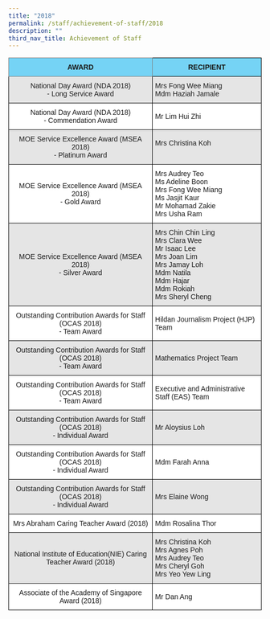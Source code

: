 ```yaml
---
title: "2018"
permalink: /staff/achievement-of-staff/2018
description: ""
third_nav_title: Achievement of Staff
---
```

<style type="text/css">
.tg  {border-collapse:collapse;border-spacing:0;}
.tg td{border-color:black;border-style:solid;border-width:1px;font-family:Arial, sans-serif;font-size:14px;
  overflow:hidden;padding:10px 5px;word-break:normal;}
.tg th{border-color:black;border-style:solid;border-width:1px;font-family:Arial, sans-serif;font-size:14px;
  font-weight:normal;overflow:hidden;padding:10px 5px;word-break:normal;}
.tg .tg-zq13{background-color:#75D3F5;font-weight:bold;text-align:center;vertical-align:middle}
.tg .tg-k4hc{background-color:#75D3F5;border-color:inherit;font-weight:bold;text-align:center;vertical-align:middle}
.tg .tg-ymba{background-color:#E5E5E5;text-align:center;vertical-align:middle}
.tg .tg-faf8{background-color:#E5E5E5;text-align:left;vertical-align:middle}
.tg .tg-f4yw{background-color:#FFF;text-align:center;vertical-align:middle}
.tg .tg-zr06{background-color:#FFF;text-align:left;vertical-align:middle}
</style>
<table class="tg">
<thead>
  <tr>
    <th class="tg-k4hc"><span style="font-weight:700">AWARD</span></th>
    <th class="tg-zq13"><span style="font-weight:700">RECIPIENT</span></th>
  </tr>
</thead>
<tbody>
  <tr>
    <td class="tg-ymba">National Day Award (NDA 2018)<br>- Long Service Award<br></td>
    <td class="tg-faf8">Mrs Fong Wee Miang<br>Mdm Haziah Jamale<br></td>
  </tr>
  <tr>
    <td class="tg-f4yw">National Day Award (NDA 2018)<br>- Commendation Award<br></td>
    <td class="tg-zr06">Mr Lim Hui Zhi</td>
  </tr>
  <tr>
    <td class="tg-ymba">MOE Service Excellence Award (MSEA 2018)<br>- Platinum Award<br></td>
    <td class="tg-faf8">Mrs Christina Koh<br><br></td>
  </tr>
  <tr>
    <td class="tg-f4yw">MOE Service Excellence Award (MSEA 2018)<br>- Gold Award<br></td>
    <td class="tg-zr06">Mrs Audrey Teo<br>Ms Adeline Boon<br>Mrs Fong Wee Miang<br>Ms Jasjit Kaur<br>Mr Mohamad Zakie<br>Mrs Usha Ram<br></td>
  </tr>
  <tr>
    <td class="tg-ymba">MOE Service Excellence Award (MSEA 2018)<br>- Silver Award<br></td>
    <td class="tg-faf8">Mrs Chin Chin Ling<br>Mrs Clara Wee<br>Mr Isaac Lee<br>Mrs Joan Lim<br>Mrs Jamay Loh<br>Mdm Natila<br>Mdm Hajar<br>Mdm Rokiah<br>Mrs Sheryl Cheng<br></td>
  </tr>
  <tr>
    <td class="tg-f4yw">Outstanding Contribution Awards for Staff (OCAS 2018)<br>- Team Award<br></td>
    <td class="tg-zr06">Hildan Journalism Project (HJP) Team<br></td>
  </tr>
  <tr>
    <td class="tg-ymba">Outstanding Contribution Awards for Staff (OCAS 2018)<br>- Team Award<br></td>
    <td class="tg-faf8">Mathematics Project Team</td>
  </tr>
  <tr>
    <td class="tg-f4yw">Outstanding Contribution Awards for Staff (OCAS 2018)<br>- Team Award<br></td>
    <td class="tg-zr06">Executive and Administrative Staff (EAS) Team</td>
  </tr>
  <tr>
    <td class="tg-ymba">Outstanding Contribution Awards for Staff (OCAS 2018)<br>- Individual Award<br></td>
    <td class="tg-faf8">Mr Aloysius Loh</td>
  </tr>
  <tr>
    <td class="tg-f4yw">Outstanding Contribution Awards for Staff (OCAS 2018)<br>- Individual Award<br></td>
    <td class="tg-zr06">Mdm Farah Anna</td>
  </tr>
  <tr>
    <td class="tg-ymba">Outstanding Contribution Awards for Staff (OCAS 2018)<br>- Individual Award<br></td>
    <td class="tg-faf8">Mrs Elaine Wong</td>
  </tr>
  <tr>
    <td class="tg-f4yw">Mrs Abraham Caring Teacher Award (2018)<br></td>
    <td class="tg-zr06">Mdm Rosalina Thor</td>
  </tr>
  <tr>
    <td class="tg-ymba">National Institute of Education(NIE) Caring Teacher Award (2018)<br></td>
    <td class="tg-faf8">Mrs Christina Koh<br>Mrs Agnes Poh<br>Mrs Audrey Teo<br>Mrs Cheryl Goh<br>Mrs Yeo Yew Ling<br></td>
  </tr>
  <tr>
    <td class="tg-f4yw">Associate of the Academy of Singapore Award (2018)<br></td>
    <td class="tg-zr06">Mr Dan Ang</td>
  </tr>
</tbody>
</table>